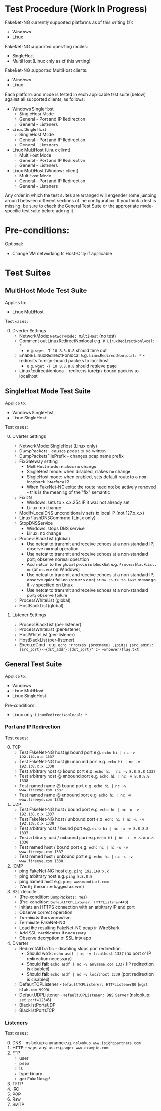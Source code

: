 # Test Procedure (Work In Progress)

FakeNet-NG currently supported platforms as of this writing (2):
* Windows
* Linux

FakeNet-NG supported operating modes:
* SingleHost
* MultiHost (Linux only as of this writing)

FakeNet-NG supported MultiHost clients:
* Windows
* Linux

Each platform and mode is tested in each applicable test suite (below) against
all supported clients, as follows:
* Windows SingleHost
    * SingleHost Mode
    * General - Port and IP Redirection
    * General - Listeners
* Linux SingleHost
    * SingleHost Mode
    * General - Port and IP Redirection
    * General - Listeners
* Linux MultiHost (Linux client)
    * MultiHost Mode
    * General - Port and IP Redirection
    * General - Listeners
* Linux MultiHost (Windows client)
    * MultiHost Mode
    * General - Port and IP Redirection
    * General - Listeners

Any order in which the test suites are arranged will engender some jumping
around between different sections of the configuration. If you think a test is
missing, be sure to check the General Test Suite or the appropriate
mode-specific test suite before adding it.

# Pre-conditions:

Optional:
* Change VM networking to Host-Only if applicable

# Test Suites

## MultiHost Mode Test Suite

Applies to:
* Linux MultiHost

Test cases:

0. Diverter Settings
    * NetworkMode: `NetworkMode: MultiHost` (no test)
    * Comment out LinuxRedirectNonlocal e.g. `# LinuxRedirectNonlocal: *`
        * e.g. `wget -T 10 8.8.8.8` should time out
    * Enable LinuxRedirectNonlocal e.g. `LinuxRedirectNonlocal: *` - redirects foreign-bound packets to localhost
        * e.g. `wget -T 10 8.8.8.8` should retrieve page
    * LinuxRedirectNonlocal - redirects foreign-bound packets to localhost

## SingleHost Mode Test Suite

Applies to:
* Windows SingleHost
* Linux SingleHost

Test cases:

0. Diverter Settings
    * NetworkMode: SingleHost (Linux only)
    * DumpPackets - causes pcaps to be written
    * DumpPacketsFilePrefix - changes pcap name prefix
    * FixGateway setting
        * MultiHost mode: makes no change
        * SingleHost mode: when disabled, makes no change
        * SingleHost mode: when enabled, sets default route to a non-loopback interface IP
        * When FakeNet-NG exits: the route need not be actively removed - this is the meaning of the "fix" semantic
    * FixDN
        * Windows: sets to x.x.x.254 IF it was not already set
        * Linux: no change
    * ModifyLocalDNS unconditionally sets to local IP (not 127.x.x.x)
    * LinuxFlushDNSCommand (Linux only)
    * StopDNSService
        * Windows: stops DNS service
        * Linux: no change
    * ProcessBlackList (global)
        * Use netcat to transmit and receive echoes at a non-standard IP; observe normal operation
        * Use netcat to transmit and receive echoes at a non-standard port; observe normal operation
        * Add netcat to the global process blacklist e.g. `ProcessBlackList: nc` (or `nc.exe` on Windows)
        * Use netcat to transmit and receive echoes at a non-standard IP; observe quiet failure (returns one) or `No route to host` message if `-v` specified on Linux
        * Use netcat to transmit and receive echoes at a non-standard port; observe failure
    * ProcessWhiteList (global)
    * HostBlackList (global)

0. Listener Settings
    * ProcessBlackList (per-listener)
    * ProcessWhiteList (per-listener)
    * HostWhiteList (per-listener)
    * HostBlackList (per-listener)
    * ExecuteCmd - e.g. `echo "Process {procname} ({pid}) {src_addr}:{src_port}->{dst_addr}:{dst_port}" 1> ~whoever/flag.txt`

## General Test Suite

Applies to:
* Windows
* Linux MultiHost
* Linux SingleHost

Pre-conditions:
* Linux only: `LinuxRedirectNonlocal: *`

### Port and IP Redirection

Test cases:

0. TCP
    * Test FakeNet-NG host @ bound port e.g. `echo hi | nc -v 192.168.x.x 1337`
    * Test FakeNet-NG host @ unbound port e.g. `echo hi | nc -v 192.168.x.x 1338`
    * Test arbitrary host @ bound port e.g. `echo hi | nc -v 8.8.8.8 1337`
    * Test arbitrary host @ unbound port e.g. `echo hi | nc -v 8.8.8.8 1338`
    * Test named name @ bound port e.g. `echo hi | nc -v www.fireeye.com 1337`
    * Test named name @ unbound port e.g. `echo hi | nc -v www.fireeye.com 1338`
0. UDP
    * Test FakeNet-NG host / bound port e.g. `echo hi | nc -u -v 192.168.x.x 1337`
    * Test FakeNet-NG host / unbound port e.g. `echo hi | nc -u -v 192.168.x.x 1338`
    * Test arbitrary host / bound port e.g. `echo hi | nc -u -v 8.8.8.8 1337`
    * Test arbitrary host / unbound port e.g. `echo hi | nc -u -v 8.8.8.8 1338`
    * Test named host / bound port e.g. `echo hi | nc -u -v www.fireeye.com 1337`
    * Test named host / unbound port e.g. `echo hi | nc -u -v www.fireeye.com 1338`
0. ICMP
    * ping FakeNet-NG host e.g. `ping 192.168.x.x`
    * ping arbitrary host e.g. `ping 8.8.8.8`
    * ping named host e.g. `ping www.mandiant.com`
    * (Verify these are logged as well)
0. SSL decode
    * (Pre-condition: `DumpPackets: Yes`)
    * (Pre-condition: `DefaultTCPListener: HTTPListener443`)
    * Initiate an HTTPS connection with an arbitrary IP and port
    * Observe correct operation
    * Terminate the connection
    * Terminate FakeNet-NG
    * Load the resulting FakeNet-NG pcap in WireShark
    * Add SSL certificates if necessary
    * Observe decryption of SSL into app
0. Diverter
    * RedirectAllTraffic - disabling stops port redirection
        * Should work: `echo asdf | nc -v localhost 1337` (no port or IP redirection necessary)
        * Should **fail**: `echo asdf | nc -v anyname.com 1337` (IP redirection is disabled)
        * Should **fail**: `echo asdf | nc -v localhost 1339` (port redirection is disabled)
    * DefaultTCPListener - `DefaultTCPListener: HTTPListener80` (`wget blah.com 9999`)
    * DefaultUDPListener - `DefaultUDPListener: DNS Server` (nslookup: `set port=12345`)
    * BlacklistPortsUDP
    * BlacklistPortsTCP

### Listeners

Test cases:

0. DNS - nslookup anyname e.g. `nslookup www.isightpartners.com`
0. HTTP - wget anyhost e.g. `wget www.example.com`
0. FTP
    * user
    * pass
    * ls
    * type binary
    * get FakeNet.gif
0. TFTP
0. IRC
0. POP
0. Raw
0. SMTP
